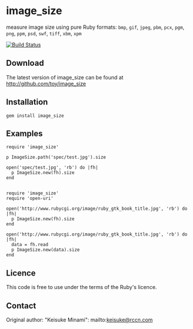 # image_size

measure image size using pure Ruby
formats: `bmp`, `gif`, `jpeg`, `pbm`, `pcx`, `pgm`, `png`, `ppm`, `psd`, `swf`, `tiff`, `xbm`, `xpm`

[![Build Status](https://travis-ci.org/toy/image_size.png?branch=master)](https://travis-ci.org/toy/image_size)

## Download

The latest version of image\_size can be found at http://github.com/toy/image_size

## Installation

    gem install image_size

## Examples

    require 'image_size'

    p ImageSize.path('spec/test.jpg').size

    open('spec/test.jpg', 'rb') do |fh|
      p ImageSize.new(fh).size
    end


    require 'image_size'
    require 'open-uri'

    open('http://www.rubycgi.org/image/ruby_gtk_book_title.jpg', 'rb') do |fh|
      p ImageSize.new(fh).size
    end

    open('http://www.rubycgi.org/image/ruby_gtk_book_title.jpg', 'rb') do |fh|
      data = fh.read
      p ImageSize.new(data).size
    end

## Licence

This code is free to use under the terms of the Ruby's licence.

## Contact

Original author: "Keisuke Minami": mailto:keisuke@rccn.com
